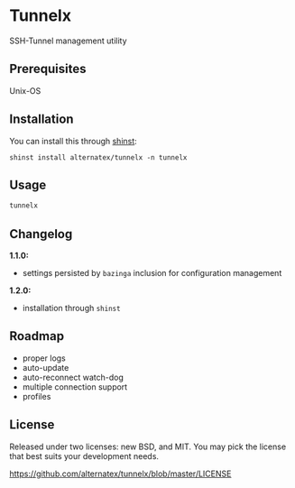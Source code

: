 Tunnelx
=============

SSH-Tunnel management utility

Prerequisites
-------------
Unix-OS

Installation
-------------

You can install this through [shinst](https://github.com/alternatex/shinst):

`shinst install alternatex/tunnelx -n tunnelx`

Usage
-------------

```bash
tunnelx
```

Changelog
-------------
**1.1.0:**<br/>
* settings persisted by `bazinga` inclusion for configuration management

**1.2.0:**<br/>
* installation through `shinst` 

Roadmap
-------------
- proper logs
- auto-update
- auto-reconnect watch-dog
- multiple connection support 
- profiles 

License
-------------
Released under two licenses: new BSD, and MIT. You may pick the
license that best suits your development needs.

https://github.com/alternatex/tunnelx/blob/master/LICENSE

